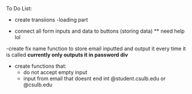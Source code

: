To Do List:

- create transiions
    -loading part 
    
- connect all form inputs and data to buttons (storing data) ** need help lol

-create fix name function to store email inputted and output it every time it is called **currently only outputs it in password div**

- create functions that:
    - do not accept empty input
    - input from email that doesnt end int @student.csulb.edu or @csulb.edu
